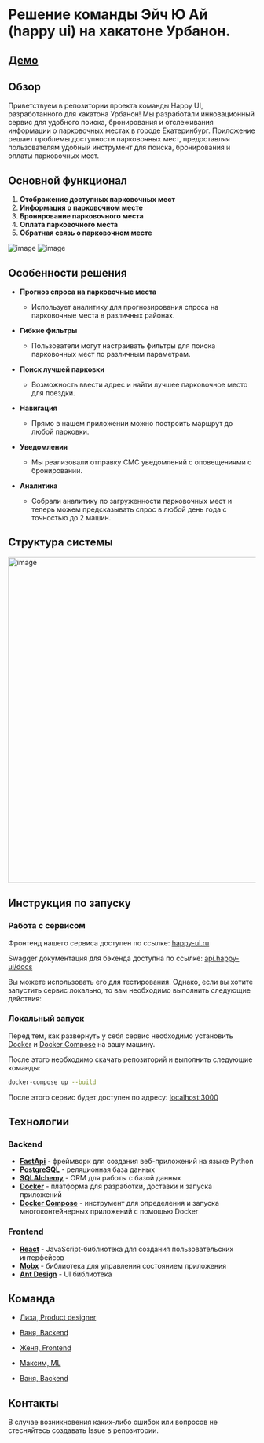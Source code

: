 # Решение команды Эйч Ю Ай (happy ui) на хакатоне Урбанон.

## [Демо](http://happy-ui.ru)

## Обзор

Приветствуем в репозитории проекта команды Happy UI, разработанного для хакатона Урбанон! Мы разработали инновационный сервис для удобного поиска, бронирования и отслеживания информации о парковочных местах в городе Екатеринбург. Приложение решает проблемы доступности парковочных мест, предоставляя пользователям удобный инструмент для поиска, бронирования и оплаты парковочных мест.

## Основной функционал

1. **Отображение доступных парковочных мест**
2. **Информация о парковочном месте**
3. **Бронирование парковочного места**
4. **Оплата парковочного места**
5. **Обратная связь о парковочном месте**
  
![image](https://github.com/avalanche05/urbaton/assets/21103882/b7684827-4582-4838-bf74-dc567131ad41)
![image](https://github.com/avalanche05/urbaton/assets/21103882/4c43a624-716a-4bf9-a482-835b7a694302)

## Особенности решения

- **Прогноз спроса на парковочные места**
  - Использует аналитику для прогнозирования спроса на парковочные места в различных районах.

- **Гибкие фильтры**
  - Пользователи могут настраивать фильтры для поиска парковочных мест по различным параметрам.

- **Поиск лучшей парковки**
  - Возможность ввести адрес и найти лучшее парковочное место для поездки.
 
- **Навигация**
  - Прямо в нашем приложении можно построить маршрут до любой парковки.

- **Уведомления**
  - Мы реализовали отправку СМС уведомлений с оповещениями о бронировании.

- **Аналитика**
  - Собрали аналитику по загруженности парковочных мест и теперь можем предсказывать спрос в любой день года с точностью до 2 машин.
 
## Структура системы

<img width="663" alt="image" src="https://github.com/avalanche05/urbaton/assets/21103882/d6140779-a283-434a-92b4-4283b1002f3a">

## Инструкция по запуску

### Работа с сервисом

Фронтенд нашего сервиса доступен по ссылке:  [happy-ui.ru](http://happy-ui.ru)

Swagger документация для бэкенда доступна по ссылке: [api.happy-ui/docs](http://api.happy-ui/docs/)

Вы можете использовать его для тестирования. Однако, если вы хотите запустить сервис локально, то вам необходимо выполнить следующие действия:

### Локальный запуск

Перед тем, как развернуть у себя сервис необходимо установить [Docker](https://docs.docker.com/get-docker/) и [Docker Compose](https://docs.docker.com/compose/install) на вашу машину.

После этого необходимо скачать репозиторий и выполнить следующие команды:

```bash
docker-compose up --build
```

После этого сервис будет доступен по адресу: [localhost:3000](http://localhost:3000)

## Технологии

### Backend

- [**FastApi**](https://fastapi.tiangolo.com/) - фреймворк для создания веб-приложений на языке Python
- [**PostgreSQL**](https://www.postgresql.org/) - реляционная база данных
- [**SQLAlchemy**](https://www.sqlalchemy.org/) - ORM для работы с базой данных
- [**Docker**](https://www.docker.com/) - платформа для разработки, доставки и запуска приложений
- [**Docker Compose**](https://docs.docker.com/compose/) - инструмент для определения и запуска многоконтейнерных приложений с помощью Docker

### Frontend

- [**React**](https://reactjs.org/) - JavaScript-библиотека для создания пользовательских интерфейсов
- [**Mobx**](https://mobx.js.org/) - библиотека для управления состоянием приложения
- [**Ant Design**](https://ant.design/) - UI библиотека

## Команда

- [Лиза, Product designer](https://t.me/dvij_designer)

- [Ваня, Backend](https://t.me/maj0rio)

- [Женя, Frontend](https://t.me/shmate)

- [Максим, ML](https://t.me/mrapplexz)

- [Ваня, Backend](https://t.me/avalanche05)


## Контакты

В случае возникновения каких-либо ошибок или вопросов не стесняйтесь создавать Issue в репозитории. 
